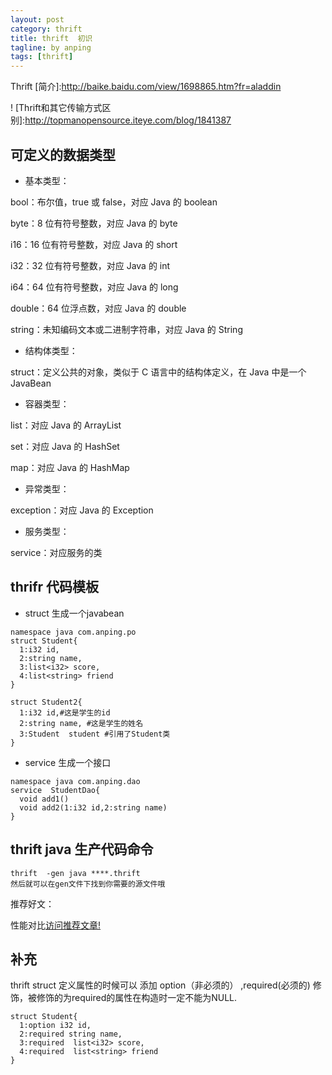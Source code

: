 ```yaml
---
layout: post
category: thrift
title: thrift  初识
tagline: by anping
tags: [thrift]
---
```




Thrift
[简介]:<http://baike.baidu.com/view/1698865.htm?fr=aladdin>


!
[Thrift和其它传输方式区别]:<http://topmanopensource.iteye.com/blog/1841387>


可定义的数据类型
--------------

*    基本类型：

bool：布尔值，true 或 false，对应 Java 的 boolean

byte：8 位有符号整数，对应 Java 的 byte

i16：16 位有符号整数，对应 Java 的 short

i32：32 位有符号整数，对应 Java 的 int

i64：64 位有符号整数，对应 Java 的 long

double：64 位浮点数，对应 Java 的 double

string：未知编码文本或二进制字符串，对应 Java 的 String

*    结构体类型：

struct：定义公共的对象，类似于 C 语言中的结构体定义，在 Java 中是一个 JavaBean

*    容器类型：

list：对应 Java 的 ArrayList

set：对应 Java 的 HashSet

map：对应 Java 的 HashMap

*    异常类型：

exception：对应 Java 的 Exception

*    服务类型：

service：对应服务的类


thrifr 代码模板
--------------
*    struct  生成一个javabean


    namespace java com.anping.po
    struct Student{
      1:i32 id,
      2:string name,
      3:list<i32> score,
      4:list<string> friend
    }

    struct Student2{
      1:i32 id,#这是学生的id
      2:string name, #这是学生的姓名
      3:Student  student #引用了Student类
    }


*    service  生成一个接口


    namespace java com.anping.dao
    service  StudentDao{
      void add1()  
      void add2(1:i32 id,2:string name)
    }



thrift java 生产代码命令
----------------------


    thrift  -gen java ****.thrift  
    然后就可以在gen文件下找到你需要的源文件哦



推荐好文：

性能对比[访问推荐文章!](http://topmanopensource.iteye.com/blog/1841387)



补充
-------

thrift struct 定义属性的时候可以 添加 option（非必须的） ,required(必须的) 修饰，被修饰的为required的属性在构造时一定不能为NULL.


    struct Student{
      1:option i32 id,
      2:required string name,
      3:required  list<i32> score,
      4:required  list<string> friend
    }
